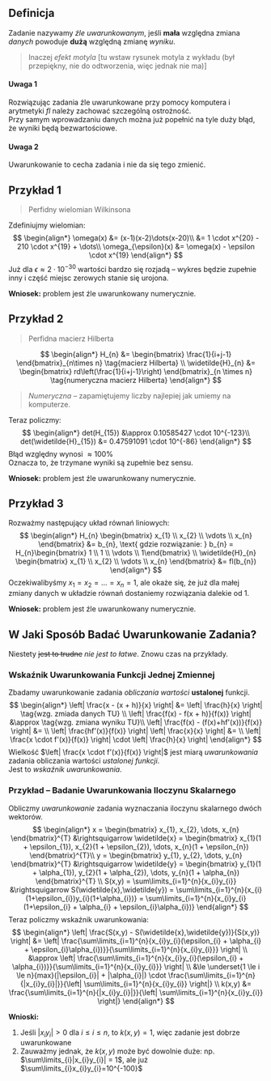 ## Definicja

Zadanie nazywamy *źle uwarunkowanym*, jeśli **mała** względna zmiana *danych* powoduje **dużą** względną zmianę *wyniku*.

> Inaczej *efekt motyla* \[tu wstaw rysunek motyla z wykładu (był przepiękny, nie do odtworzenia, więc jednak nie ma)\]

#### Uwaga 1

Rozwiązując zadania źle uwarunkowane przy pomocy komputera i arytmetyki *fl* należy zachować szczególną ostrożność.  
Przy samym wprowadzaniu danych można już popełnić na tyle duży błąd, że wyniki będą bezwartościowe. 

#### Uwaga 2

Uwarunkowanie to cecha zadania i nie da się tego zmienić.

## Przykład 1

> Perfidny wielomian Wilkinsona

Zdefiniujmy wielomian:
$$
\begin{align*}
\omega(x) &=  (x-1)(x-2)\dots(x-20)\\
&= 1 \cdot x^{20} - 210 \cdot x^{19} + \dots\\
\omega_{\epsilon}(x) &= \omega(x) - \epsilon \cdot x^{19}
\end{align*}
$$
Już dla $\epsilon \approx 2 \cdot 10^{-30}$ wartości bardzo się rozjadą – wykres będzie zupełnie inny i część miejsc zerowych stanie się urojona.

**Wniosek:** problem jest źle uwarunkowany numerycznie.

## Przykład 2

> Perfidna macierz Hilberta

$$
\begin{align*}
H_{n} &=  \begin{bmatrix} \frac{1}{i+j-1} \end{bmatrix}_{n\times n} \tag{macierz Hilberta} \\
\widetilde{H}_{n} &= \begin{bmatrix} rd\left(\frac{1}{i+j-1}\right) \end{bmatrix}_{n \times n} \tag{numeryczna macierz Hilberta}
\end{align*}
$$

> *Numeryczna* – zapamiętujemy liczby najlepiej jak umiemy na komputerze.

Teraz policzmy:
$$
\begin{align*}
det(H_{15}) &\approx 0.10585427 \cdot 10^{-123}\\
det(\widetilde{H}_{15}) &= 0.47591091 \cdot 10^{-86}
\end{align*}
$$
Błąd względny wynosi $\approx 100\%$  
Oznacza to, że trzymane wyniki są zupełnie bez sensu.

**Wniosek:** problem jest źle uwarunkowany numerycznie.

## Przykład 3

Rozważmy następujący układ równań liniowych:
$$
\begin{align*}
H_{n} \begin{bmatrix} x_{1} \\ x_{2} \\ \vdots \\ x_{n} \end{bmatrix} &= b_{n}, \text{ gdzie rozwiązanie: } b_{n} = H_{n}\begin{bmatrix} 1 \\ 1 \\ \vdots \\ 1\end{bmatrix} \\
\widetilde{H}_{n} \begin{bmatrix} x_{1} \\ x_{2} \\ \vdots \\ x_{n} \end{bmatrix} &= fl(b_{n})
\end{align*}
$$
Oczekiwalibyśmy $x_{1}=x_{2}=\dots=x_{n}=1$, ale okaże się, że już dla małej zmiany danych w układzie równań dostaniemy rozwiązania dalekie od $1$.

**Wniosek:** problem jest źle uwarunkowany numerycznie.

## W Jaki Sposób Badać Uwarunkowanie Zadania?

Niestety ~~jest to trudne~~ *nie jest to łatwe*. Znowu czas na przykłady.

### Wskaźnik Uwarunkowania Funkcji Jednej Zmiennej

Zbadamy uwarunkowanie zadania *obliczania wartości* **ustalonej** funkcji.
$$
\begin{align*}
\left| \frac{x - (x + h)}{x} \right| &= \left| \frac{h}{x} \right| \tag{wzg. zmiada danych TU} \\
\left| \frac{f(x) - f(x + h)}{f(x)} \right| &\approx \tag{wzg. zmiana wyniku TU}\\
\left| \frac{f(x) - (f(x)+hf'(x))}{f(x)} \right| &= \\
\left| \frac{hf'(x)}{f(x)} \right| \left| \frac{x}{x} \right| &= \\
\left| \frac{x \cdot f'(x)}{f(x)} \right| \cdot \left| \frac{h}{x} \right|
\end{align*}
$$
Wielkość $\left| \frac{x \cdot f'(x)}{f(x)} \right|$ jest miarą *uwarunkowania* zadania obliczania wartości *ustalonej funkcji*.  
Jest to *wskaźnik uwarunkowania*.

### Przykład – Badanie Uwarunkowania Iloczynu Skalarnego

Obliczmy *uwarunkowanie* zadania wyznaczania iloczynu skalarnego dwóch wektorów.
$$
\begin{align*}
x = \begin{bmatrix} x_{1}, x_{2}, \dots, x_{n} \end{bmatrix}^{T} &\rightsquigarrow \widetilde{x} = \begin{bmatrix} x_{1}(1 + \epsilon_{1}), x_{2}(1 + \epsilon_{2}), \dots, x_{n}(1 + \epsilon_{n}) \end{bmatrix}^{T}\\
y = \begin{bmatrix} y_{1}, y_{2}, \dots, y_{n} \end{bmatrix}^{T} &\rightsquigarrow \widetilde{y} = \begin{bmatrix} y_{1}(1 + \alpha_{1}), y_{2}(1 + \alpha_{2}), \dots, y_{n}(1 + \alpha_{n}) \end{bmatrix}^{T} \\
S(x,y) = \sum\limits_{i=1}^{n}{x_{i}y_{i}} &\rightsquigarrow S(\widetilde{x},\widetilde{y}) = \sum\limits_{i=1}^{n}{x_{i}(1+\epsilon_{i})y_{i}(1+\alpha_{i})} = \sum\limits_{i=1}^{n}{x_{i}y_{i}(1+\epsilon_{i} + \alpha_{i} + \epsilon_{i}\alpha_{i})}
\end{align*}
$$
Teraz policzmy wskaźnik uwarunkowania:
$$
\begin{align*}
\left| \frac{S(x,y) - S(\widetilde{x},\widetilde{y})}{S(x,y)} \right| &= 
\left| \frac{\sum\limits_{i=1}^{n}{x_{i}y_{i}(\epsilon_{i} + \alpha_{i} + \epsilon_{i}\alpha_{i})}}{\sum\limits_{i=1}^{n}{x_{i}y_{i}}} \right| \\ &\approx
\left| \frac{\sum\limits_{i=1}^{n}{x_{i}y_{i}(\epsilon_{i} + \alpha_{i})}}{\sum\limits_{i=1}^{n}{x_{i}y_{i}}} \right| \\
&\le \underset{1 \le i \le n}{max}(|\epsilon_{i}| + |\alpha_{i}|) \cdot \frac{\sum\limits_{i=1}^{n}{|x_{i}y_{i}|}}{\left| \sum\limits_{i=1}^{n}{x_{i}y_{i}} \right|} \\
k(x,y) &= \frac{\sum\limits_{i=1}^{n}{|x_{i}y_{i}|}}{\left| \sum\limits_{i=1}^{n}{x_{i}y_{i}} \right|}
\end{align*}
$$

**Wnioski:** 

1. Jeśli $|x_{i}y_{i}| > 0$ dla $i \le i \le n$, to $k(x,y) = 1$, więc zadanie jest dobrze uwarunkowane
2. Zauważmy jednak, że $k(x,y)$ może być dowolnie duże:
   np. $\sum\limits_{i}|x_{i}y_{i}| = 1$, ale już $\sum\limits_{i}x_{i}y_{i}=10^{-100}$ 